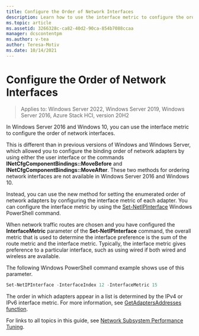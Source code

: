 ```yaml
---
title: Configure the Order of Network Interfaces
description: Learn how to use the interface metric to configure the order of network interfaces.
ms.topic: article
ms.assetid: 3266328c-ca82-40d2-90ca-854b7088ccaa
manager: dcscontentpm
ms.author: v-tea
author: Teresa-Motiv
ms.date: 10/14/2021
---
```


# Configure the Order of Network Interfaces

>Applies to: Windows Server 2022, Windows Server 2019, Windows Server 2016, Azure Stack HCI, version 20H2

In Windows Server 2016 and Windows 10, you can use the interface metric to configure the order of network interfaces.

This is different than in previous versions of Windows and Windows Server, which allowed you to configure the binding order of network adapters by using either the user interface or the commands **INetCfgComponentBindings::MoveBefore** and **INetCfgComponentBindings::MoveAfter**. These two methods for ordering network interfaces are not available in Windows Server 2016 and Windows 10.

Instead, you can use the new method for setting the enumerated order of network adapters by configuring the interface metric of each adapter. You can configure the interface metric by using the [Set-NetIPInterface](/powershell/module/nettcpip/set-netipinterface) Windows PowerShell command.

When network traffic routes are chosen and you have configured the **InterfaceMetric** parameter of the **Set-NetIPInterface** command, the overall metric that is used to determine the interface preference is the sum of the route metric and the interface metric. Typically, the interface metric gives preference to a particular interface, such as using wired if both wired and wireless are available.

The following Windows PowerShell command example shows use of this parameter.

```powershell
Set-NetIPInterface -InterfaceIndex 12 -InterfaceMetric 15
```

The order in which adapters appear in a list is determined by the IPv4 or IPv6 interface metric.  For more information, see [GetAdaptersAddresses function](/windows/win32/api/iphlpapi/nf-iphlpapi-getadaptersaddresses?f=255&MSPPError=-2147217396).

For links to all topics in this guide, see [Network Subsystem Performance Tuning](net-sub-performance-top.md).
